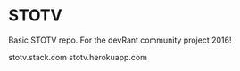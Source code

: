 # STOTV
Basic STOTV repo. For the devRant community project 2016!

stotv.stack.com
stotv.herokuapp.com
